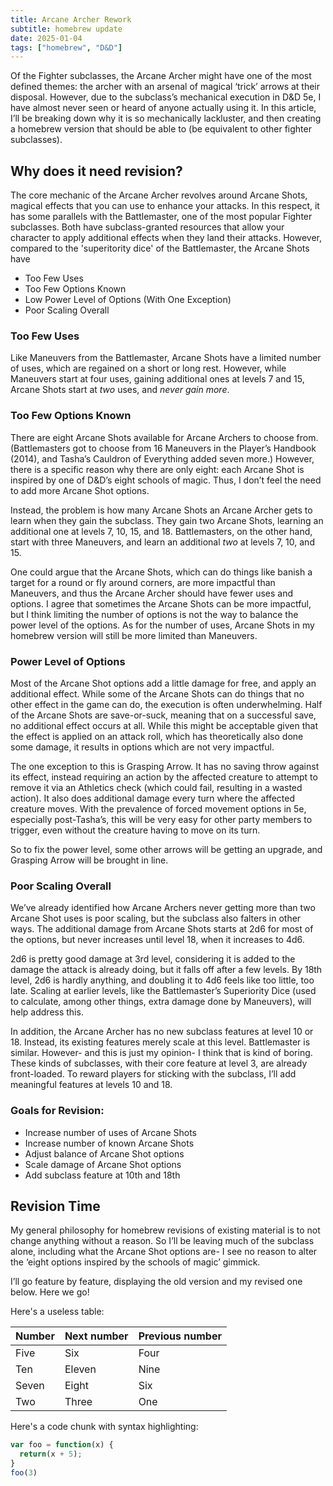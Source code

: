 ```yaml
---
title: Arcane Archer Rework
subtitle: homebrew update
date: 2025-01-04
tags: ["homebrew", "D&D"]
---
```


Of the Fighter subclasses, the Arcane Archer might have one of the most defined themes: the archer with an arsenal of magical ‘trick’ arrows at their disposal. However, due to the subclass’s mechanical execution in D&D 5e, I have almost never seen or heard of anyone actually using it. In this article, I’ll be breaking down why it is so mechanically lackluster, and then creating a homebrew version that should be able to (be equivalent to other fighter subclasses).

## Why does it need revision?
The core mechanic of the Arcane Archer revolves around Arcane Shots, magical effects that you can use to enhance your attacks. In this respect, it has some parallels with the Battlemaster, one of the most popular Fighter subclasses. Both have subclass-granted resources that allow your character to apply additional effects when they land their attacks. However, compared to the 'superitority dice' of the Battlemaster, the Arcane Shots have
- Too Few Uses
- Too Few Options Known
- Low Power Level of Options (With One Exception)
- Poor Scaling Overall
### Too Few Uses
Like Maneuvers from the Battlemaster, Arcane Shots have a limited number of uses, which are regained on a short or long rest. However, while Maneuvers start at four uses, gaining additional ones at levels 7 and 15, Arcane Shots start at *two* uses, and *never gain more*.
### Too Few Options Known
There are eight Arcane Shots available for Arcane Archers to choose from. (Battlemasters got to choose from 16 Maneuvers in the Player’s Handbook (2014), and Tasha’s Cauldron of Everything added seven more.) However, there is a specific reason why there are only eight: each Arcane Shot is inspired by one of D&D’s eight schools of magic. Thus, I don’t feel the need to add more Arcane Shot options. 

Instead, the problem is how many Arcane Shots an Arcane Archer gets to learn when they gain the subclass. They gain two Arcane Shots, learning an additional one at levels 7, 10, 15, and 18. Battlemasters, on the other hand, start with three Maneuvers, and learn an additional *two* at levels 7, 10, and 15.

One could argue that the Arcane Shots, which can do things like banish a target for a round or fly around corners, are more impactful than Maneuvers, and thus the Arcane Archer should have fewer uses and options. I agree that sometimes the Arcane Shots can be more impactful, but I think limiting the number of options is not the way to balance the power level of the options. As for the number of uses, Arcane Shots in my homebrew version will still be more limited than Maneuvers.

### Power Level of Options
Most of the Arcane Shot options add a little damage for free, and apply an additional effect. While some of the Arcane Shots can do things that no other effect in the game can do, the execution is often underwhelming. Half of the Arcane Shots are save-or-suck, meaning that on a successful save, no additional effect occurs at all. While this might be acceptable given that the effect is applied on an attack roll, which has theoretically also done some damage, it results in options which are not very impactful. 

The one exception to this is Grasping Arrow. It has no saving throw against its effect, instead requiring an action by the affected creature to attempt to remove it via an Athletics check (which could fail, resulting in a wasted action). It also does additional damage every turn where the affected creature moves. With the prevalence of forced movement options in 5e, especially post-Tasha’s, this will be very easy for other party members to trigger, even without the creature having to move on its turn.

So to fix the power level, some other arrows will be getting an upgrade, and Grasping Arrow will be brought in line.

### Poor Scaling Overall
We’ve already identified how Arcane Archers never getting more than two Arcane Shot uses is poor scaling, but the subclass also falters in other ways. The additional damage from Arcane Shots starts at 2d6 for most of the options, but never increases until level 18, when it increases to 4d6.

2d6 is pretty good damage at 3rd level, considering it is added to the damage the attack is already doing, but it falls off after a few levels. By 18th level, 2d6 is hardly anything, and doubling it to 4d6 feels like too little, too late. Scaling at earlier levels, like the Battlemaster’s Superiority Dice (used to calculate, among other things, extra damage done by Maneuvers), will help address this.

In addition, the Arcane Archer has no new subclass features at level 10 or 18. Instead, its existing features merely scale at this level. Battlemaster is similar. However- and this is just my opinion- I think that is kind of boring. These kinds of subclasses, with their core feature at level 3, are already front-loaded. To reward players for sticking with the subclass, I’ll add meaningful features at levels 10 and 18.

### Goals for Revision:
- Increase number of uses of Arcane Shots
- Increase number of known Arcane Shots
- Adjust balance of Arcane Shot options
- Scale damage of Arcane Shot options
- Add subclass feature at 10th and 18th

## Revision Time
My general philosophy for homebrew revisions of existing material is to not change anything without a reason. So I’ll be leaving much of the subclass alone, including what the Arcane Shot options are- I see no reason to alter the ‘eight options inspired by the schools of magic’ gimmick. 

I’ll go feature by feature, displaying the old version and my revised one below. Here we go!




Here's a useless table:
 
| Number | Next number | Previous number |
| :------ |:--- | :--- |
| Five | Six | Four |
| Ten | Eleven | Nine |
| Seven | Eight | Six |
| Two | Three | One |
 

Here's a code chunk with syntax highlighting:

```javascript
var foo = function(x) {
  return(x + 5);
}
foo(3)
```
